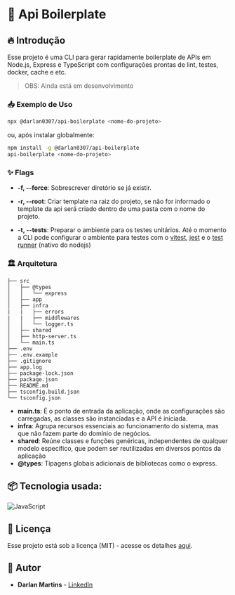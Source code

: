 <!-- ![Logo do projeto](https://i.imgur.com/kniMQHu.png) -->

# 🚀 Api Boilerplate

## 🔥 Introdução

Esse projeto é uma CLI para gerar rapidamente boilerplate de APIs em Node.js, Express e TypeScript com configurações prontas de lint, testes, docker, cache e etc.

> OBS: Ainda está em desenvolvimento

### 📥 Exemplo de Uso

```bash
npx @darlan0307/api-boilerplate <nome-do-projeto>
```

ou, após instalar globalmente:

```bash
npm install -g @darlan0307/api-boilerplate
api-boilerplate <nome-do-projeto>
```

### ✨ Flags

- **-f, --force**: Sobrescrever diretório se já existir.

- **-r, --root**: Criar template na raiz do projeto, se não for informado o template da api será criado dentro de uma pasta com o nome do projeto.

- **-t, --tests**: Preparar o ambiente para os testes unitários. Até o momento a CLI pode configurar o ambiente para testes com o [vitest](https://vitest.dev/), [jest](https://jestjs.io/pt-BR/) e o [test runner](https://nodejs.org/api/test.html#test-runner) (nativo do nodejs)

### 🏛️ Arquitetura

```
├── src
│   ├── @types
│   │   └── express
│   ├── app
│   ├── infra
|   |   ├── errors
|   |   ├── middlewares
│   │   └── logger.ts
│   ├── shared
│   ├── http-server.ts
│   └── main.ts
├── .env
├── .env.example
├── .gitignore
├── app.log
├── package-lock.json
├── package.json
├── README.md
├── tsconfig.build.json
└── tsconfig.json
```

- **main.ts**: É o ponto de entrada da aplicação, onde as configurações são carregadas, as classes são instanciadas e a API é iniciada.
- **infra**: Agrupa recursos essenciais ao funcionamento do sistema, mas que não fazem parte do domínio de negócios.
- **shared**: Reúne classes e funções genéricas, independentes de qualquer modelo específico, que podem ser reutilizadas em diversos pontos da aplicação
- **@types**: Tipagens globais adicionais de bibliotecas como o express.

## 📦 Tecnologia usada:

![JavaScript](https://img.shields.io/badge/javascript-%23323330.svg?style=for-the-badge&logo=javascript&logoColor=%23F7DF1E)

## 📄 Licença

Esse projeto está sob a licença (MIT) - acesse os detalhes [aqui](https://choosealicense.com/licenses/mit/).

## 👷 Autor

- **Darlan Martins** - [LinkedIn](https://www.linkedin.com/in/darlan-martins-8a7956259/)

